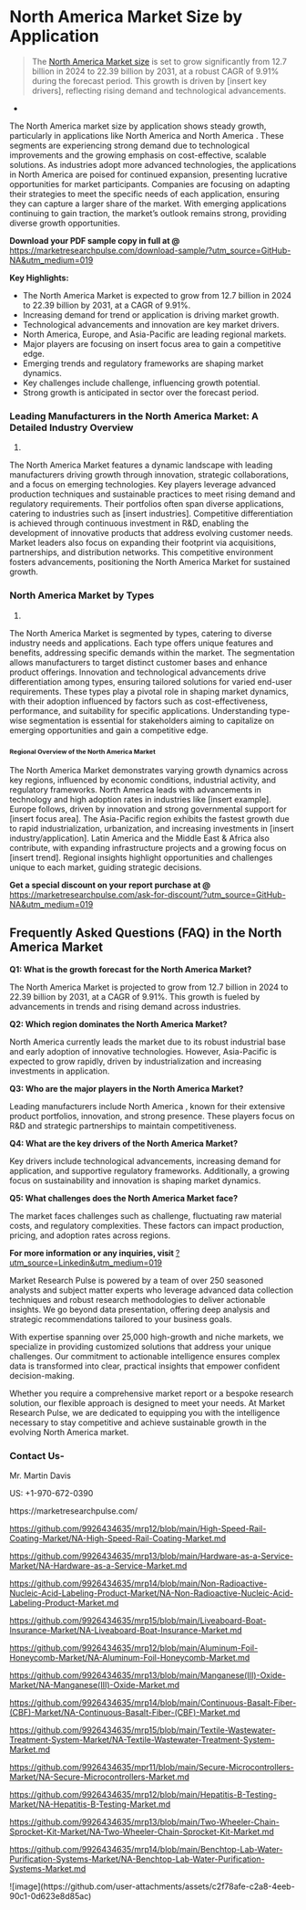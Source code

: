 <h1>North America  Market&nbsp;Size by Application</h1><blockquote><p>The <a href="https://marketresearchpulse.com/download-sample/?utm_source=GitHub-NA&amp;utm_medium=019">North America  Market size</a> is set to grow significantly from 12.7 billion in 2024 to 22.39 billion by 2031, at a robust CAGR of 9.91% during the forecast period. This growth is driven by [insert key drivers], reflecting rising demand and technological advancements.</p></blockquote><ul><li></li></ul><p>The North America  market size by application shows steady growth, particularly in applications like North America  and North America . These segments are experiencing strong demand due to technological improvements and the growing emphasis on cost-effective, scalable solutions. As industries adopt more advanced technologies, the applications in North America  are poised for continued expansion, presenting lucrative opportunities for market participants. Companies are focusing on adapting their strategies to meet the specific needs of each application, ensuring they can capture a larger share of the market. With emerging applications continuing to gain traction, the market’s outlook remains strong, providing diverse growth opportunities.</p><p><strong>Download your PDF sample copy in full at @ </strong><a href="https://marketresearchpulse.com/download-sample/?utm_source=GitHub-NA&amp;utm_medium=019">https://marketresearchpulse.com/download-sample/?utm_source=GitHub-NA&amp;utm_medium=019</a></p><p><strong>Key Highlights: </strong></p><ul><li>The North America  Market is expected to grow from 12.7 billion in 2024 to 22.39 billion by 2031, at a CAGR of 9.91%.</li><li>Increasing demand for trend or application is driving market growth.</li><li>Technological advancements and innovation are key market drivers.</li><li>North America, Europe, and Asia-Pacific are leading regional markets.</li><li>Major players are focusing on insert focus area to gain a competitive edge.</li><li>Emerging trends and regulatory frameworks are shaping market dynamics.</li><li>Key challenges include challenge, influencing growth potential.</li><li>Strong growth is anticipated in sector over the forecast period.</li></ul><h3>Leading Manufacturers in the North America  Market: A Detailed Industry Overview</h3><ol><li></li></ol><div class="flex max-w-full flex-col flex-grow"><div class="min-h-8 text-message flex w-full flex-col items-end gap-2 whitespace-normal break-words [.text-message+&amp;]:mt-5" dir="auto" data-message-author-role="assistant" data-message-id="fd8432e4-4910-450d-b182-61b7bfb0a01f" data-message-model-slug="gpt-4o"><div class="flex w-full flex-col gap-1 empty:hidden first:pt-[3px]"><div class="markdown prose w-full break-words dark:prose-invert light"><p>The North America  Market features a dynamic landscape with leading manufacturers driving growth through innovation, strategic collaborations, and a focus on emerging technologies. Key players leverage advanced production techniques and sustainable practices to meet rising demand and regulatory requirements. Their portfolios often span diverse applications, catering to industries such as [insert industries]. Competitive differentiation is achieved through continuous investment in R&amp;D, enabling the development of innovative products that address evolving customer needs. Market leaders also focus on expanding their footprint via acquisitions, partnerships, and distribution networks. This competitive environment fosters advancements, positioning the North America  Market for sustained growth.</p></div></div></div></div><h3>North America  Market by Types</h3><ol><li></li></ol><div class="flex max-w-full flex-col flex-grow"><div class="min-h-8 text-message flex w-full flex-col items-end gap-2 whitespace-normal break-words [.text-message+&amp;]:mt-5" dir="auto" data-message-author-role="assistant" data-message-id="084470be-0bb7-4664-bddf-5156b4f41249" data-message-model-slug="gpt-4o-mini"><div class="flex w-full flex-col gap-1 empty:hidden first:pt-[3px]"><div class="markdown prose w-full break-words dark:prose-invert light"><p>The North America  Market is segmented by types, catering to diverse industry needs and applications. Each type offers unique features and benefits, addressing specific demands within the market. The segmentation allows manufacturers to target distinct customer bases and enhance product offerings. Innovation and technological advancements drive differentiation among types, ensuring tailored solutions for varied end-user requirements. These types play a pivotal role in shaping market dynamics, with their adoption influenced by factors such as cost-effectiveness, performance, and suitability for specific applications. Understanding type-wise segmentation is essential for stakeholders aiming to capitalize on emerging opportunities and gain a competitive edge.</p></div></div></div></div><h3><span style="font-size: 11px;">Regional Overview of the North America  Market</span></h3><div class="flex max-w-full flex-col flex-grow"><div class="min-h-8 text-message flex w-full flex-col items-end gap-2 whitespace-normal break-words [.text-message+&amp;]:mt-5" dir="auto" data-message-author-role="assistant" data-message-id="e9038762-ce64-4e30-91c9-9bd413514231" data-message-model-slug="gpt-4o-mini"><div class="flex w-full flex-col gap-1 empty:hidden first:pt-[3px]"><div class="markdown prose w-full break-words dark:prose-invert light"><p>The North America  Market demonstrates varying growth dynamics across key regions, influenced by economic conditions, industrial activity, and regulatory frameworks. North America leads with advancements in technology and high adoption rates in industries like [insert example]. Europe follows, driven by innovation and strong governmental support for [insert focus area]. The Asia-Pacific region exhibits the fastest growth due to rapid industrialization, urbanization, and increasing investments in [insert industry/application]. Latin America and the Middle East &amp; Africa also contribute, with expanding infrastructure projects and a growing focus on [insert trend]. Regional insights highlight opportunities and challenges unique to each market, guiding strategic decisions.</p></div></div></div></div><p><strong>Get a special discount on your report purchase at @ </strong><a href="https://marketresearchpulse.com/ask-for-discount/?utm_source=GitHub-NA&amp;utm_medium=019">https://marketresearchpulse.com/ask-for-discount/?utm_source=GitHub-NA&amp;utm_medium=019</a></p><h2>Frequently Asked Questions (FAQ) in the North America  Market</h2><p><strong>Q1: What is the growth forecast for the North America  Market?</strong></p><p>The North America  Market is projected to grow from 12.7 billion in 2024 to 22.39 billion by 2031, at a CAGR of 9.91%. This growth is fueled by advancements in trends and rising demand across industries.</p><p><strong>Q2: Which region dominates the North America  Market?</strong></p><p>North America currently leads the market due to its robust industrial base and early adoption of innovative technologies. However, Asia-Pacific is expected to grow rapidly, driven by industrialization and increasing investments in application.</p><p><strong>Q3: Who are the major players in the North America  Market?</strong></p><p>Leading manufacturers include North America , known for their extensive product portfolios, innovation, and strong presence. These players focus on R&amp;D and strategic partnerships to maintain competitiveness.</p><p><strong>Q4: What are the key drivers of the North America  Market?</strong></p><p>Key drivers include technological advancements, increasing demand for application, and supportive regulatory frameworks. Additionally, a growing focus on sustainability and innovation is shaping market dynamics.</p><p><strong>Q5: What challenges does the North America  Market face?</strong></p><p>The market faces challenges such as challenge, fluctuating raw material costs, and regulatory complexities. These factors can impact production, pricing, and adoption rates across regions.</p><p><strong>For more information or any inquiries, visit&nbsp;</strong><a href="?utm_source=Linkedin&utm_medium=019">?utm_source=Linkedin&utm_medium=019</a></p><p>Market Research Pulse is powered by a team of over 250 seasoned analysts and subject matter experts who leverage advanced data collection techniques and robust research methodologies to deliver actionable insights. We go beyond data presentation, offering deep analysis and strategic recommendations tailored to your business goals.</p><p>With expertise spanning over 25,000 high-growth and niche markets, we specialize in providing customized solutions that address your unique challenges. Our commitment to actionable intelligence ensures complex data is transformed into clear, practical insights that empower confident decision-making.</p><p>Whether you require a comprehensive market report or a bespoke research solution, our flexible approach is designed to meet your needs. At Market Research Pulse, we are dedicated to equipping you with the intelligence necessary to stay competitive and achieve sustainable growth in the evolving North America  market.</p><h3><strong>Contact Us-</strong></h3><p>Mr. Martin Davis</p><p>US: +1-970-672-0390</p><p>https://marketresearchpulse.com/</p><p><a href="https://github.com/9926434635/mrp12/blob/main/High-Speed-Rail-Coating-Market/NA-High-Speed-Rail-Coating-Market.md">https://github.com/9926434635/mrp12/blob/main/High-Speed-Rail-Coating-Market/NA-High-Speed-Rail-Coating-Market.md</a></p><p><a href="https://github.com/9926434635/mrp13/blob/main/Hardware-as-a-Service-Market/NA-Hardware-as-a-Service-Market.md">https://github.com/9926434635/mrp13/blob/main/Hardware-as-a-Service-Market/NA-Hardware-as-a-Service-Market.md</a></p><p><a href="https://github.com/9926434635/mrp14/blob/main/Non-Radioactive-Nucleic-Acid-Labeling-Product-Market/NA-Non-Radioactive-Nucleic-Acid-Labeling-Product-Market.md">https://github.com/9926434635/mrp14/blob/main/Non-Radioactive-Nucleic-Acid-Labeling-Product-Market/NA-Non-Radioactive-Nucleic-Acid-Labeling-Product-Market.md</a></p><p><a href="https://github.com/9926434635/mrp15/blob/main/Liveaboard-Boat-Insurance-Market/NA-Liveaboard-Boat-Insurance-Market.md">https://github.com/9926434635/mrp15/blob/main/Liveaboard-Boat-Insurance-Market/NA-Liveaboard-Boat-Insurance-Market.md</a></p><p><a href="https://github.com/9926434635/mrp12/blob/main/Aluminum-Foil-Honeycomb-Market/NA-Aluminum-Foil-Honeycomb-Market.md">https://github.com/9926434635/mrp12/blob/main/Aluminum-Foil-Honeycomb-Market/NA-Aluminum-Foil-Honeycomb-Market.md</a></p><p><a href="https://github.com/9926434635/mrp13/blob/main/Manganese(III)-Oxide-Market/NA-Manganese(III)-Oxide-Market.md">https://github.com/9926434635/mrp13/blob/main/Manganese(III)-Oxide-Market/NA-Manganese(III)-Oxide-Market.md</a></p><p><a href="https://github.com/9926434635/mrp14/blob/main/Continuous-Basalt-Fiber-(CBF)-Market/NA-Continuous-Basalt-Fiber-(CBF)-Market.md">https://github.com/9926434635/mrp14/blob/main/Continuous-Basalt-Fiber-(CBF)-Market/NA-Continuous-Basalt-Fiber-(CBF)-Market.md</a></p><p><a href="https://github.com/9926434635/mrp15/blob/main/Textile-Wastewater-Treatment-System-Market/NA-Textile-Wastewater-Treatment-System-Market.md">https://github.com/9926434635/mrp15/blob/main/Textile-Wastewater-Treatment-System-Market/NA-Textile-Wastewater-Treatment-System-Market.md</a></p><p><a href="https://github.com/9926434635/mpr11/blob/main/Secure-Microcontrollers-Market/NA-Secure-Microcontrollers-Market.md">https://github.com/9926434635/mpr11/blob/main/Secure-Microcontrollers-Market/NA-Secure-Microcontrollers-Market.md</a></p><p><a href="https://github.com/9926434635/mrp12/blob/main/Hepatitis-B-Testing-Market/NA-Hepatitis-B-Testing-Market.md">https://github.com/9926434635/mrp12/blob/main/Hepatitis-B-Testing-Market/NA-Hepatitis-B-Testing-Market.md</a></p><p><a href="https://github.com/9926434635/mrp13/blob/main/Two-Wheeler-Chain-Sprocket-Kit-Market/NA-Two-Wheeler-Chain-Sprocket-Kit-Market.md">https://github.com/9926434635/mrp13/blob/main/Two-Wheeler-Chain-Sprocket-Kit-Market/NA-Two-Wheeler-Chain-Sprocket-Kit-Market.md</a></p><p><a href="https://github.com/9926434635/mrp14/blob/main/Benchtop-Lab-Water-Purification-Systems-Market/NA-Benchtop-Lab-Water-Purification-Systems-Market.md">https://github.com/9926434635/mrp14/blob/main/Benchtop-Lab-Water-Purification-Systems-Market/NA-Benchtop-Lab-Water-Purification-Systems-Market.md</a></p>
![image](https://github.com/user-attachments/assets/c2f78afe-c2a8-4eeb-90c1-0d623e8d85ac)

